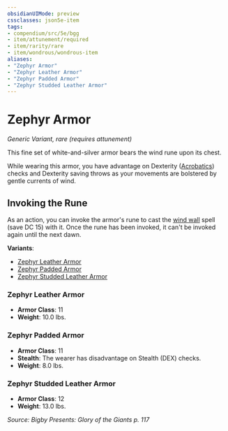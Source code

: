 ```yaml
---
obsidianUIMode: preview
cssclasses: json5e-item
tags:
- compendium/src/5e/bgg
- item/attunement/required
- item/rarity/rare
- item/wondrous/wondrous-item
aliases: 
- "Zephyr Armor"
- "Zephyr Leather Armor"
- "Zephyr Padded Armor"
- "Zephyr Studded Leather Armor"
---
```

# Zephyr Armor
*Generic Variant, rare (requires attunement)*  


This fine set of white-and-silver armor bears the wind rune upon its chest.

While wearing this armor, you have advantage on Dexterity ([Acrobatics](rules/skills.md#Acrobatics)) checks and Dexterity saving throws as your movements are bolstered by gentle currents of wind.

## Invoking the Rune

As an action, you can invoke the armor's rune to cast the [wind wall](compendium/spells/wind-wall.md) spell (save DC 15) with it. Once the rune has been invoked, it can't be invoked again until the next dawn.

**Variants**:
- [Zephyr Leather Armor](#Zephyr%20Leather%20Armor)
- [Zephyr Padded Armor](#Zephyr%20Padded%20Armor)
- [Zephyr Studded Leather Armor](#Zephyr%20Studded%20Leather%20Armor)

### Zephyr Leather Armor

- **Armor Class**: 11
- **Weight**: 10.0 lbs.

### Zephyr Padded Armor

- **Armor Class**: 11
- **Stealth**: The wearer has disadvantage on Stealth (DEX) checks.
- **Weight**: 8.0 lbs.

### Zephyr Studded Leather Armor

- **Armor Class**: 12
- **Weight**: 13.0 lbs.


*Source: Bigby Presents: Glory of the Giants p. 117*